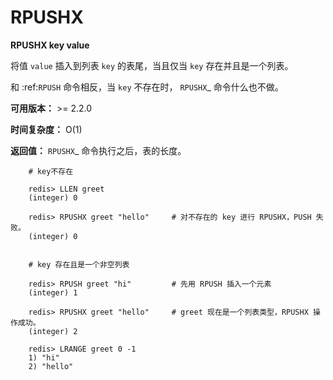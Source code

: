 # RPUSHX


**RPUSHX key value**

将值 ``value`` 插入到列表 ``key`` 的表尾，当且仅当 ``key`` 存在并且是一个列表。

和 :ref:`RPUSH` 命令相反，当 ``key`` 不存在时， `RPUSHX`_ 命令什么也不做。

**可用版本：**
    >= 2.2.0

**时间复杂度：**
    O(1)

**返回值：**
     `RPUSHX`_ 命令执行之后，表的长度。

```
    # key不存在

    redis> LLEN greet
    (integer) 0

    redis> RPUSHX greet "hello"     # 对不存在的 key 进行 RPUSHX，PUSH 失败。
    (integer) 0

    
    # key 存在且是一个非空列表

    redis> RPUSH greet "hi"         # 先用 RPUSH 插入一个元素
    (integer) 1

    redis> RPUSHX greet "hello"     # greet 现在是一个列表类型，RPUSHX 操作成功。
    (integer) 2

    redis> LRANGE greet 0 -1
    1) "hi"
    2) "hello"
```